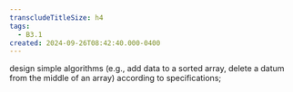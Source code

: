 ```yaml
---
transcludeTitleSize: h4
tags:
  - B3.1
created: 2024-09-26T08:42:40.000-0400
---
```

design simple algorithms (e.g., add data to a sorted array, delete a datum from the middle of an array) according to specifications;